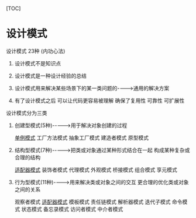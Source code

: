[TOC]


# 设计模式

设计模式  23种  (内功心法)

1. 设计模式不是知识点

2. 设计模式是一种设计经验的总结

3. 设计模式用来解决某些场景下的某一类问题的---->通用的解决方案

4. 有了设计模式之后  可以让代码更容易被理解  确保了复用性  可靠性  可扩展性

设计模式分为三类

1. 创建型模式(5种)----->用于解决对象创建的过程

    [单例模式](page/java/designPattern/singleton.md)  工厂方法模式   抽象工厂模式   建造者模式   原型模式

2. 结构型模式(7种)----->把类或对象通过某种形式结合在一起  构成某种复杂或合理的结构	

    [适配器模式](page/java/designPattern/adapter.md)  装饰者模式   代理模式  外观模式   桥接模式   组合模式   享元模式

3. 行为型模式(11种)---->用来解决类或对象之间的交互  更合理的优化类或对象之间的关系

    观察者模式  [适配器模式](page/java/designPattern/strategy.md)  模板模式  责任链模式  解析器模式  迭代子模式 
    命令模式  状态模式  备忘录模式  访问者模式  中介者模式

